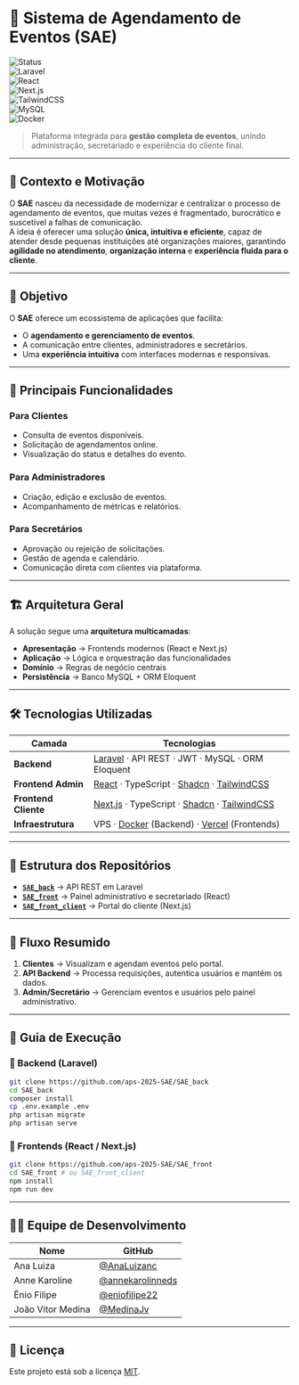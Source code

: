 # 📅 Sistema de Agendamento de Eventos (SAE)

![Status](https://img.shields.io/badge/status-em%20desenvolvimento-yellow)  
![Laravel](https://img.shields.io/badge/Laravel-FF2D20?logo=laravel&logoColor=white)  
![React](https://img.shields.io/badge/React-20232A?logo=react&logoColor=61DAFB)  
![Next.js](https://img.shields.io/badge/Next.js-000000?logo=next.js&logoColor=white)  
![TailwindCSS](https://img.shields.io/badge/TailwindCSS-38B2AC?logo=tailwind-css&logoColor=white)  
![MySQL](https://img.shields.io/badge/MySQL-4479A1?logo=mysql&logoColor=white)  
![Docker](https://img.shields.io/badge/Docker-2496ED?logo=docker&logoColor=white)  

> Plataforma integrada para **gestão completa de eventos**, unindo administração, secretariado e experiência do cliente final.

---

## 🌟 Contexto e Motivação
O **SAE** nasceu da necessidade de modernizar e centralizar o processo de agendamento de eventos, que muitas vezes é fragmentado, burocrático e suscetível a falhas de comunicação.  
A ideia é oferecer uma solução **única, intuitiva e eficiente**, capaz de atender desde pequenas instituições até organizações maiores, garantindo **agilidade no atendimento**, **organização interna** e **experiência fluida para o cliente**.

---

## 🎯 Objetivo
O **SAE** oferece um ecossistema de aplicações que facilita:
- O **agendamento e gerenciamento de eventos**.
- A comunicação entre clientes, administradores e secretários.
- Uma **experiência intuitiva** com interfaces modernas e responsivas.

---

## 🔑 Principais Funcionalidades

### Para Clientes
- Consulta de eventos disponíveis.  
- Solicitação de agendamentos online.  
- Visualização do status e detalhes do evento.  

### Para Administradores
- Criação, edição e exclusão de eventos.  
- Acompanhamento de métricas e relatórios.  

### Para Secretários
- Aprovação ou rejeição de solicitações.  
- Gestão de agenda e calendário.  
- Comunicação direta com clientes via plataforma.  

---

## 🏗 Arquitetura Geral
A solução segue uma **arquitetura multicamadas**:
- **Apresentação** → Frontends modernos (React e Next.js)  
- **Aplicação** → Lógica e orquestração das funcionalidades  
- **Domínio** → Regras de negócio centrais  
- **Persistência** → Banco MySQL + ORM Eloquent  

---

## 🛠 Tecnologias Utilizadas
| Camada | Tecnologias |
|--------|-------------|
| **Backend** | [Laravel](https://laravel.com/) · API REST · JWT · MySQL · ORM Eloquent |
| **Frontend Admin** | [React](https://react.dev/) · TypeScript · [Shadcn](https://ui.shadcn.com/docs/installation) · [TailwindCSS](https://tailwindcss.com/) |
| **Frontend Cliente** | [Next.js](https://nextjs.org/) · TypeScript · [Shadcn](https://ui.shadcn.com/docs/installation) · [TailwindCSS](https://tailwindcss.com/) |
| **Infraestrutura** | VPS · [Docker](https://www.docker.com/) (Backend) · [Vercel](https://vercel.com/) (Frontends) |

---

## 📂 Estrutura dos Repositórios
- **[`SAE_back`](./SAE_back)** → API REST em Laravel  
- **[`SAE_front`]([./SAE_front](https://github.com/aps-2025-SAE/SAE_front))** → Painel administrativo e secretariado (React)  
- **[`SAE_front_client`]([./SAE_front_client](https://github.com/aps-2025-SAE/SAE_front_client))** → Portal do cliente (Next.js)  

---

## 🔄 Fluxo Resumido
1. **Clientes** → Visualizam e agendam eventos pelo portal.  
2. **API Backend** → Processa requisições, autentica usuários e mantém os dados.  
3. **Admin/Secretário** → Gerenciam eventos e usuários pelo painel administrativo.  

---

## 🚀 Guia de Execução

### 🔹 Backend (Laravel)
```bash
git clone https://github.com/aps-2025-SAE/SAE_back
cd SAE_back
composer install
cp .env.example .env
php artisan migrate
php artisan serve
```

### 🔹 Frontends (React / Next.js)
```bash
git clone https://github.com/aps-2025-SAE/SAE_front
cd SAE_front # ou SAE_front_client
npm install
npm run dev
```

---

## 👨‍💻 Equipe de Desenvolvimento
| Nome | GitHub |
|------|--------|
| Ana Luiza | [@AnaLuizanc](https://github.com/AnaLuizanc) |
| Anne Karoline | [@annekarolinneds](https://github.com/annekarolinneds) |
| Ênio Filipe | [@eniofilipe22](https://github.com/eniofilipe22) |
| João Vitor Medina | [@MedinaJv](https://github.com/MedinaJv) |

---

## 📜 Licença
Este projeto está sob a licença [MIT](./LICENSE).
